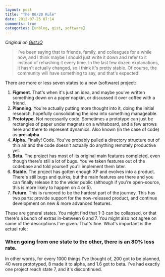 ```yaml
---
layout: post
title: "The 80/20 Rule"
date: 2012-07-25 07:14
comments: true
categories: [unblog, gist, software]
---
```


_Original on [Gist.IO](http://gist.io/3170138)_

> I've been saying that to friends, family, and colleagues for a while now,
> and I think maybe I should just write it down and refer to it instead of
> rehashing it every time. In the last few dozen explanations, it hasn't
> actually changed, so I think it's pretty stable. Of course, the community
> will have something to say, and that's expected!

There are more or less seven states to a new (software) project:

 1. __Figment__. That's when it's just an idea, and maybe you've written
    something down on a paper napkin, or discussed it over coffee with a friend.
 2. __Planning__. You're actually putting more thought into it, doing the initial
    research, hopefully consolidating the idea into something manageable.
 3. __Prototype__. Not necessarily code. Sometimes a prototype can just be rectangles
    of paper under magnets on a whiteboard, and a few arrows here and there to represent
    dynamics. Also known (in the case of code) as __pre-alpha__.
 4. __Alpha__. Finally! Code. You've probably pulled a directory structure out of thin air
    and the code doesn't actually do anything remotely productive yet.
 5. __Beta__. The project has most of its original main features completed, even though
    there's still a lot of bugs. You've taken features out of the codebase and told yourself
    you'll implement them later.
 6. __Stable__. The project has gotten enough XP and evolves into a product. There's still
    bugs and quirks, but the main features are there and you can finally release it to the
    wider public (although if you're open-source, this is more likely to happen on 4 or 5).
 7. __Future__. This is rumored to be the hardest part of the journey. This has two parts:
    provide support for the now-released product, and continue development on new & more
    advanced features.

These are general states. You might find that 1-3 can be collapsed, or that there's a bunch
of extras in-between 6 and 7. You might also not agree on some of the descriptions I've given.
That's fine. What's important is the actual rule:

### When going from one state to the other, there is an 80% loss rate. ###

In other words, for every 1000 things I've thought of, 200 got to be planned, 40 were prototyped,
8 made it to alpha, and 1.6 got to beta. I've had exactly one project reach state 7, and it's discontinued.

